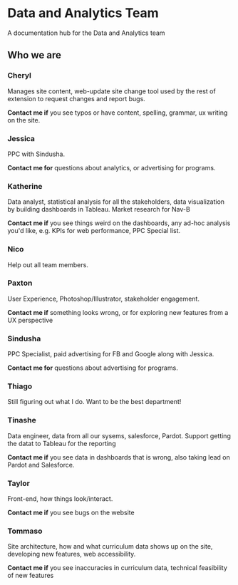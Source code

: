 # Data and Analytics Team
A documentation hub for the Data and Analytics team

## Who we are
### Cheryl
Manages site content, web-update site change tool used by the rest of extension to request changes and report bugs.

**Contact me if** you see typos or have content, spelling, grammar, ux writing on the site.

### Jessica
PPC with Sindusha. 

**Contact me for** questions about analytics, or advertising for programs.

### Katherine
Data analyst, statistical analysis for all the stakeholders, data visualization by building dashboards in Tableau. Market research for Nav-B

**Contact me if** you see things weird on the dashboards, any ad-hoc analysis you'd like, e.g. KPIs for web performance, PPC Special list.

### Nico
Help out all team members. 

### Paxton
User Experience, Photoshop/Illustrator, stakeholder engagement. 

**Contact me if** something looks wrong, or for exploring new features from a UX perspective

### Sindusha
PPC Specialist, paid advertising for FB and Google along with Jessica.

**Contact me for** questions about advertising for programs.

### Thiago
Still figuring out what I do. Want to be the best department!

### Tinashe
Data engineer, data from all our sysems, salesforce, Pardot. Support getting the datat to Tableau for the reporting

**Contact me if** you see data in dashboards that is wrong, also taking lead on Pardot and Salesforce.

### Taylor
Front-end, how things look/interact. 

**Contact me if** you see bugs on the website

### Tommaso
Site architecture, how and what curriculum data shows up on the site, developing new features, web accessibility. 

**Contact me if** you see inaccuracies in curriculum data, technical feasibility of new features
